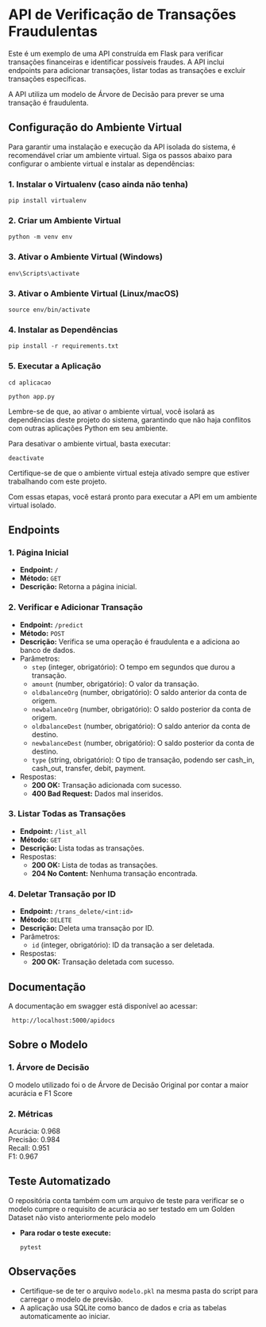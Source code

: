 # API de Verificação de Transações Fraudulentas

Este é um exemplo de uma API construída em Flask para verificar transações financeiras e identificar possíveis fraudes. A API inclui endpoints para adicionar transações, listar todas as transações e excluir transações específicas.

A API utiliza um modelo de Árvore de Decisão para prever se uma transação é fraudulenta.

## Configuração do Ambiente Virtual

Para garantir uma instalação e execução da API isolada do sistema, é recomendável criar um ambiente virtual. Siga os passos abaixo para configurar o ambiente virtual e instalar as dependências:

### 1. Instalar o Virtualenv (caso ainda não tenha)

```
pip install virtualenv
```

### 2. Criar um Ambiente Virtual

```
python -m venv env
```

### 3. Ativar o Ambiente Virtual (Windows)

```
env\Scripts\activate
```

### 3. Ativar o Ambiente Virtual (Linux/macOS)

```
source env/bin/activate
```

### 4. Instalar as Dependências

```
pip install -r requirements.txt
```



### 5. Executar a Aplicação

```
cd aplicacao
```

```
python app.py
```

Lembre-se de que, ao ativar o ambiente virtual, você isolará as dependências deste projeto do sistema, garantindo que não haja conflitos com outras aplicações Python em seu ambiente.

Para desativar o ambiente virtual, basta executar:

```
deactivate
```

Certifique-se de que o ambiente virtual esteja ativado sempre que estiver trabalhando com este projeto.

Com essas etapas, você estará pronto para executar a API em um ambiente virtual isolado.

## Endpoints

### 1. Página Inicial

- **Endpoint:** `/`
- **Método:** `GET`
- **Descrição:** Retorna a página inicial.

### 2. Verificar e Adicionar Transação

- **Endpoint:** `/predict`
- **Método:** `POST`
- **Descrição:** Verifica se uma operação é fraudulenta e a adiciona ao banco de dados.
- Parâmetros:
  - `step` (integer, obrigatório): O tempo em segundos que durou a transação.
  - `amount` (number, obrigatório): O valor da transação.
  - `oldbalanceOrg` (number, obrigatório): O saldo anterior da conta de origem.
  - `newbalanceOrg` (number, obrigatório): O saldo posterior da conta de origem.
  - `oldbalanceDest` (number, obrigatório): O saldo anterior da conta de destino.
  - `newbalanceDest` (number, obrigatório): O saldo posterior da conta de destino.
  - `type` (string, obrigatório): O tipo de transação, podendo ser cash_in, cash_out, transfer, debit, payment.
- Respostas:
  - **200 OK:** Transação adicionada com sucesso.
  - **400 Bad Request:** Dados mal inseridos.

### 3. Listar Todas as Transações

- **Endpoint:** `/list_all`
- **Método:** `GET`
- **Descrição:** Lista todas as transações.
- Respostas:
  - **200 OK:** Lista de todas as transações.
  - **204 No Content:** Nenhuma transação encontrada.

### 4. Deletar Transação por ID

- **Endpoint:** `/trans_delete/<int:id>`
- **Método:** `DELETE`
- **Descrição:** Deleta uma transação por ID.
- Parâmetros:
  - `id` (integer, obrigatório): ID da transação a ser deletada.
- Respostas:
  - **200 OK:** Transação deletada com sucesso.



## Documentação

A documentação em swagger está disponível ao acessar:

 ``` http://localhost:5000/apidocs```



## Sobre o Modelo

### 1. Árvore de Decisão

O modelo utilizado foi o de Árvore de Decisão Original por contar a maior acurácia e F1 Score

<h3>2. Métricas</h3>

Acurácia: 0.968
<br>
Precisão: 0.984
<br>
Recall: 0.951
<br>
F1: 0.967



## Teste Automatizado

O repositória conta também com um arquivo de teste para verificar se o modelo cumpre o requisito de acurácia ao ser testado em um Golden Dataset não visto anteriormente pelo modelo

- **Para rodar o teste execute:**

  ```
  pytest
  ```

  



## Observações

- Certifique-se de ter o arquivo `modelo.pkl` na mesma pasta do script para carregar o modelo de previsão.
- A aplicação usa SQLite como banco de dados e cria as tabelas automaticamente ao iniciar.
